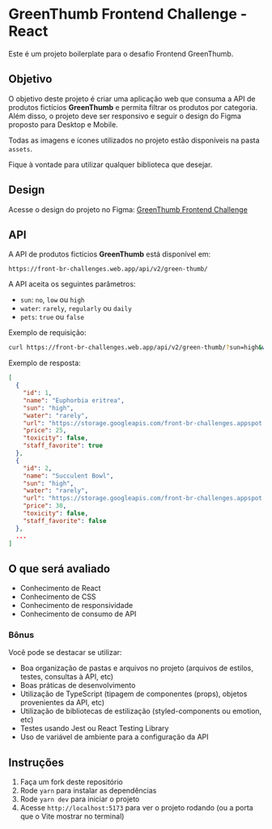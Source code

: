 # GreenThumb Frontend Challenge - React

Este é um projeto boilerplate para o desafio Frontend GreenThumb.


## Objetivo

O objetivo deste projeto é criar uma aplicação web que consuma a API de produtos fictícios **GreenThumb** e permita filtrar os produtos por categoria. Além disso, o projeto deve ser responsivo e seguir o design do Figma proposto para Desktop e Mobile.

Todas as imagens e ícones utilizados no projeto estão disponíveis na pasta `assets`.

Fique à vontade para utilizar qualquer biblioteca que desejar.


## Design

Acesse o design do projeto no Figma: [GreenThumb Frontend Challenge](https://www.figma.com/file/PPwt3dphLXVJeteJpxNNkx/frontend-challenge-01)


## API

A API de produtos fictícios **GreenThumb** está disponível em:

```
https://front-br-challenges.web.app/api/v2/green-thumb/
```

A API aceita os seguintes parâmetros:

- `sun`: `no`, `low` ou `high`
- `water`: `rarely`, `regularly` ou `daily`
- `pets`: `true` ou `false`

Exemplo de requisição:

```bash
curl https://front-br-challenges.web.app/api/v2/green-thumb/?sun=high&water=regularly&pets=false
```

Exemplo de resposta:

```json
[
  {
    "id": 1,
    "name": "Euphorbia eritrea",
    "sun": "high",
    "water": "rarely",
    "url": "https://storage.googleapis.com/front-br-challenges.appspot.com/green-thumb-v2/plants/euphorbia-eritrea.png",
    "price": 25,
    "toxicity": false,
    "staff_favorite": true
  },
  {
    "id": 2,
    "name": "Succulent Bowl",
    "sun": "high",
    "water": "rarely",
    "url": "https://storage.googleapis.com/front-br-challenges.appspot.com/green-thumb-v2/plants/succulent-bowl.png",
    "price": 30,
    "toxicity": false,
    "staff_favorite": false
  },
  ...
]
```


## O que será avaliado

- Conhecimento de React
- Conhecimento de CSS
- Conhecimento de responsividade
- Conhecimento de consumo de API


### Bônus

Você pode se destacar se utilizar:

- Boa organização de pastas e arquivos no projeto (arquivos de estilos, testes, consultas à API, etc)
- Boas práticas de desenvolvimento
- Utilização de TypeScript (tipagem de componentes (props), objetos provenientes da API, etc)
- Utilização de bibliotecas de estilização (styled-components ou emotion, etc)
- Testes usando Jest ou React Testing Library
- Uso de variável de ambiente para a configuração da API


## Instruções

1. Faça um fork deste repositório
2. Rode `yarn` para instalar as dependências
3. Rode `yarn dev` para iniciar o projeto
4. Acesse `http://localhost:5173` para ver o projeto rodando (ou a porta que o Vite mostrar no terminal)